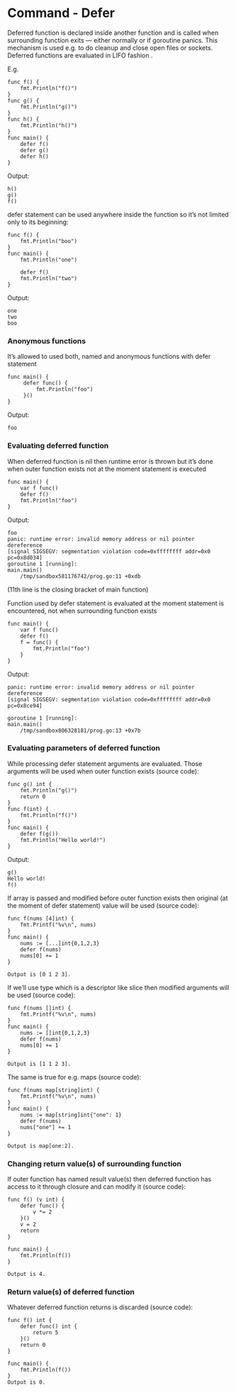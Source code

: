# Command - Defer
Deferred function is declared inside another function and is called when surrounding function exits — either normally or if goroutine panics.
This mechanism is used e.g. to do cleanup and close open files or sockets.
Deferred functions are evaluated in LIFO fashion .

E.g.
```golang
func f() {
    fmt.Println("f()")
}
func g() {
    fmt.Println("g()")
}
func h() {
    fmt.Println("h()")
}
func main() {
    defer f()
    defer g()
    defer h()
}
```
Output:
```golang
h()
g()
f()
```

defer statement can be used anywhere inside the function so it’s not limited only to its beginning:
```golang
func f() {
    fmt.Println("boo")
}
func main() {
    fmt.Println("one")
    
    defer f()
    fmt.Println("two")
}
```
Output:
```golang
one
two
boo
```
### Anonymous functions
It’s allowed to used both, named and anonymous functions with defer statement 

```golang
func main() {
     defer func() {
         fmt.Println("foo")
     }()
}
```
Output: 
```golang
foo
```
### Evaluating deferred function
When deferred function is nil then runtime error is thrown but it’s done when outer function exists not at the moment statement is executed
```golang
func main() {
    var f func()
    defer f()
    fmt.Println("foo")
}
```
Output:
```golang
foo
panic: runtime error: invalid memory address or nil pointer dereference
[signal SIGSEGV: segmentation violation code=0xffffffff addr=0x0 pc=0x8d034]
goroutine 1 [running]:
main.main()
	/tmp/sandbox581176742/prog.go:11 +0xdb
```  
(11th line is the closing bracket of main function)

Function used by defer statement is evaluated at the moment statement is encountered, not when surrounding function exists
```golang
func main() {
    var f func()
    defer f()
    f = func() {
        fmt.Println("foo")
    }
}
```
Output:
```golang
panic: runtime error: invalid memory address or nil pointer dereference
[signal SIGSEGV: segmentation violation code=0xffffffff addr=0x0 pc=0x8ce94]

goroutine 1 [running]:
main.main()
	/tmp/sandbox806328181/prog.go:13 +0x7b
```  
  
### Evaluating parameters of deferred function
While processing defer statement arguments are evaluated. Those arguments will be used when outer function exists (source code):
```golang
func g() int {
    fmt.Println("g()")
    return 0
}
func f(int) {
    fmt.Println("f()")
}
func main() {
    defer f(g())
    fmt.Println("Hello world!")
}
```
Output:

```golang
g()
Hello world!
f()
```
If array is passed and modified before outer function exists then original (at the moment of defer statement) value will be used (source code):
```golang
func f(nums [4]int) {
    fmt.Printf("%v\n", nums)
}
func main() {
    nums := [...]int{0,1,2,3}
    defer f(nums)
    nums[0] += 1
}
```
```golang
Output is [0 1 2 3].
```
If we’ll use type which is a descriptor like slice then modified arguments will be used (source code):
```golang
func f(nums []int) {
    fmt.Printf("%v\n", nums)
}
func main() {
    nums := []int{0,1,2,3}
    defer f(nums)
    nums[0] += 1
}

Output is [1 1 2 3].
```
The same is true for e.g. maps (source code):
```golang
func f(nums map[string]int) {
    fmt.Printf("%v\n", nums)
}
func main() {
    nums := map[string]int{"one": 1}
    defer f(nums)
    nums["one"] += 1
}

Output is map[one:2].
```
### Changing return value(s) of surrounding function
If outer function has named result value(s) then deferred function has access to it through closure and can modify it (source code):
```golang
func f() (v int) {
    defer func() {
        v *= 2
    }()
    v = 2
    return
}

func main() {
    fmt.Println(f())
}

Output is 4.
```

### Return value(s) of deferred function
Whatever deferred function returns is discarded (source code):
```golang
func f() int {
    defer func() int {
        return 5
    }()
    return 0
}
 
func main() {
    fmt.Println(f())
}
Output is 0.
```
